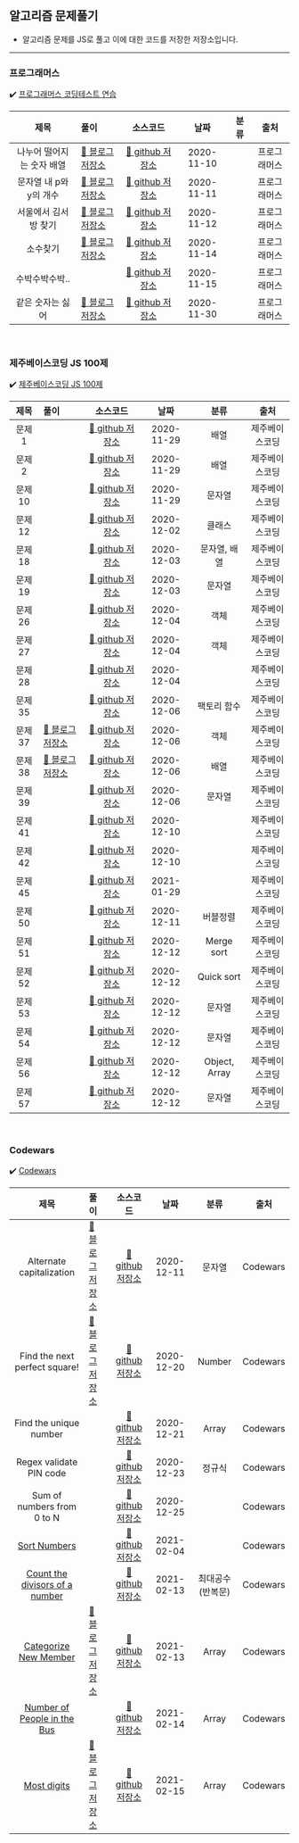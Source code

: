 ## 알고리즘 문제풀기
- 알고리즘 문제를 JS로 풀고 이에 대한 코드를 저장한 저장소입니다.

---

### 프로그래머스
✔️ [프로그래머스 코딩테스트 연습](https://programmers.co.kr/learn/challenges) <br>

|           제목            | 풀이                                                 |                                                      소스코드                                                      |    날짜    | 분류 |     출처     |
| :-----------------------: | :--------------------------------------------------- | :----------------------------------------------------------------------------------------------------------------: | :--------: | :--: | :----------: |
| 나누어 떨어지는 숫자 배열 | [📎 블로그 저장소](https://dev-hyun.tistory.com/141) | [📎 github 저장소 ](https://github.com/devhyun637/Algorithm_JavaScript/blob/master/programmers/level1/sol12910.js) | 2020-11-10 |      | 프로그래머스 |
|  문자열 내 p와 y의 개수   | [📎 블로그 저장소](https://dev-hyun.tistory.com/143) | [📎 github 저장소 ](https://github.com/devhyun637/Algorithm_JavaScript/blob/master/programmers/level1/sol12916.js) | 2020-11-11 |      | 프로그래머스 |
|   서울에서 김서방 찾기    | [📎 블로그 저장소](https://dev-hyun.tistory.com/144) | [📎 github 저장소 ](https://github.com/devhyun637/Algorithm_JavaScript/blob/master/programmers/level1/sol12919.js) | 2020-11-12 |      | 프로그래머스 |
|         소수찾기          | [📎 블로그 저장소](https://dev-hyun.tistory.com/145) | [📎 github 저장소 ](https://github.com/devhyun637/Algorithm_JavaScript/blob/master/programmers/level1/sol12921.js) | 2020-11-14 |      | 프로그래머스 |
|   수박수박수박..          | | [📎 github 저장소 ](https://github.com/devhyun637/Algorithm_JavaScript/blob/master/programmers/level1/sol12922.js) | 2020-11-15 |      | 프로그래머스 |
|      같은 숫자는 싫어    | [📎 블로그 저장소](https://dev-hyun.tistory.com/150) | [📎 github 저장소 ](https://github.com/devhyun637/Algorithm_JavaScript/blob/master/programmers/level1/sol12906.js) | 2020-11-30 |   | 프로그래머스 |

<br>

### 제주베이스코딩 JS 100제
✔️ [제주베이스코딩 JS 100제](https://www.notion.so/JS-100-94d97d294dd14c9b911a02c840fa9f2d) <br>

|           제목            | 풀이                                                 |                                                      소스코드                                                      |    날짜    | 분류 |     출처     |
| :-----------------------: | :--------------------------------------------------- | :----------------------------------------------------------------------------------------------------------------: | :--------: | :--: | :----------: |
|    문제1     |  | [📎 github 저장소 ](https://github.com/devhyun637/Algorithm_JavaScript/blob/master/codeFestival_js/beginner/problem1.js) | 2020-11-29 |  배열   | 제주베이스코딩 |
|    문제2     |  | [📎 github 저장소 ](https://github.com/devhyun637/Algorithm_JavaScript/blob/master/codeFestival_js/beginner/problem2.js) | 2020-11-29 |  배열   | 제주베이스코딩 |
|    문제10    |  | [📎 github 저장소 ](https://github.com/devhyun637/Algorithm_JavaScript/blob/master/codeFestival_js/beginner/problem10.js) | 2020-11-29 |  문자열   | 제주베이스코딩 |
|    문제12    |  | [📎 github 저장소 ](https://github.com/devhyun637/Algorithm_JavaScript/blob/master/codeFestival_js/beginner/problem12.js) | 2020-12-02 | 클래스 | 제주베이스코딩 |
|    문제18    |  | [📎 github 저장소 ](https://github.com/devhyun637/Algorithm_JavaScript/blob/master/codeFestival_js/beginner/problem18.js) | 2020-12-03 | 문자열, 배열 | 제주베이스코딩 |
|    문제19    |  | [📎 github 저장소 ](https://github.com/devhyun637/Algorithm_JavaScript/blob/master/codeFestival_js/beginner/problem19.js) | 2020-12-03 | 문자열 | 제주베이스코딩 |
|    문제26    |  | [📎 github 저장소 ](https://github.com/devhyun637/Algorithm_JavaScript/blob/master/codeFestival_js/beginner/problem26.js) | 2020-12-04 | 객체 | 제주베이스코딩 |
|    문제27    |  | [📎 github 저장소 ](https://github.com/devhyun637/Algorithm_JavaScript/blob/master/codeFestival_js/beginner/problem27.js) | 2020-12-04 | 객체 | 제주베이스코딩 |
|    문제28    |  | [📎 github 저장소 ](https://github.com/devhyun637/Algorithm_JavaScript/blob/master/codeFestival_js/beginner/problem28.js) | 2020-12-04 |   | 제주베이스코딩 |
|    문제35    |  | [📎 github 저장소 ](https://github.com/devhyun637/Algorithm_JavaScript/blob/master/codeFestival_js/intermediate/problem35.js) | 2020-12-06 | 팩토리 함수 | 제주베이스코딩 |
|    문제37    | [📎 블로그 저장소](https://dev-hyun.tistory.com/153) | [📎 github 저장소 ](https://github.com/devhyun637/Algorithm_JavaScript/blob/master/codeFestival_js/intermediate/problem37.js) | 2020-12-06 | 객체 | 제주베이스코딩 |
|    문제38    | [📎 블로그 저장소](https://dev-hyun.tistory.com/154) | [📎 github 저장소 ](https://github.com/devhyun637/Algorithm_JavaScript/blob/master/codeFestival_js/intermediate/problem38.js) | 2020-12-06 | 배열 | 제주베이스코딩 |
|    문제39    |  | [📎 github 저장소 ](https://github.com/devhyun637/Algorithm_JavaScript/blob/master/codeFestival_js/intermediate/problem39.js) | 2020-12-06 | 문자열 | 제주베이스코딩 |
|    문제41    |  | [📎 github 저장소 ](https://github.com/devhyun637/Algorithm_JavaScript/blob/master/codeFestival_js/intermediate/problem41.js) | 2020-12-10 | | 제주베이스코딩 |
|    문제42    |  | [📎 github 저장소 ](https://github.com/devhyun637/Algorithm_JavaScript/blob/master/codeFestival_js/intermediate/problem42.js) | 2020-12-10 | | 제주베이스코딩 |
|    문제45    |  | [📎 github 저장소 ](https://github.com/devhyun637/Algorithm_JavaScript/blob/master/codeFestival_js/intermediate/problem45.js) | 2021-01-29 | | 제주베이스코딩 |
|    문제50    |  | [📎 github 저장소 ](https://github.com/devhyun637/Algorithm_JavaScript/blob/master/codeFestival_js/intermediate/problem50.js) | 2020-12-11 | 버블정렬 | 제주베이스코딩 |
|    문제51    |  | [📎 github 저장소 ](https://github.com/devhyun637/Algorithm_JavaScript/blob/master/codeFestival_js/intermediate/problem51.js) | 2020-12-12 | Merge sort | 제주베이스코딩 |
|    문제52    |  | [📎 github 저장소 ](https://github.com/devhyun637/Algorithm_JavaScript/blob/master/codeFestival_js/intermediate/problem52.js) | 2020-12-12 | Quick sort | 제주베이스코딩 |
|    문제53    |  | [📎 github 저장소 ](https://github.com/devhyun637/Algorithm_JavaScript/blob/master/codeFestival_js/intermediate/problem53.js) | 2020-12-12 | 문자열 | 제주베이스코딩 |
|    문제54    |  | [📎 github 저장소 ](https://github.com/devhyun637/Algorithm_JavaScript/blob/master/codeFestival_js/intermediate/problem54.js) | 2020-12-12 | 문자열 | 제주베이스코딩 |
|    문제56    |  | [📎 github 저장소 ](https://github.com/devhyun637/Algorithm_JavaScript/blob/master/codeFestival_js/intermediate/problem56.js) | 2020-12-12 | Object, Array | 제주베이스코딩 |
|    문제57    |  | [📎 github 저장소 ](https://github.com/devhyun637/Algorithm_JavaScript/blob/master/codeFestival_js/intermediate/problem57.js) | 2020-12-12 | 문자열 | 제주베이스코딩 |

<br>

### Codewars
✔️ [Codewars](https://www.codewars.com) <br>

|           제목            | 풀이                                                 |                                                      소스코드                                                      |    날짜    | 분류 |     출처     |
| :-----------------------: | :--------------------------------------------------- | :----------------------------------------------------------------------------------------------------------------: | :--------: | :--: | :----------: |
| Alternate capitalization | [📎 블로그 저장소](https://dev-hyun.tistory.com/155) | [📎 github 저장소 ](https://github.com/devhyun637/Algorithm_JavaScript/blob/master/codewars/level7ky/alternateCapitalization.js) | 2020-12-11 | 문자열 | Codewars |
| Find the next perfect square! | [📎 블로그 저장소](https://dev-hyun.tistory.com/158) | [📎 github 저장소 ](https://github.com/devhyun637/Algorithm_JavaScript/blob/master/codewars/level7ky/findNextSquare.js) | 2020-12-20 | Number | Codewars |
| Find the unique number | | [📎 github 저장소 ](https://github.com/devhyun637/Algorithm_JavaScript/blob/master/codewars/level7ky/findNextSquare.js) | 2020-12-21 | Array | Codewars |
| Regex validate PIN code | | [📎 github 저장소 ](https://github.com/devhyun637/Algorithm_JavaScript/blob/master/codewars/level7ky/validatePIN.js) | 2020-12-23 | 정규식 | Codewars |
| Sum of numbers from 0 to N | | [📎 github 저장소 ](https://github.com/devhyun637/Algorithm_JavaScript/blob/master/codewars/level7ky/sequenceSum.js) | 2020-12-25 |  | Codewars |약
| [Sort Numbers](https://www.codewars.com/kata/5174a4c0f2769dd8b1000003/train/javascript) | | [📎 github 저장소 ](https://github.com/devhyun637/Algorithm_JavaScript/blob/master/codewars/level7ky/sortNumbers.js) | 2021-02-04 |  | Codewars |
| [Count the divisors of a number](https://www.codewars.com/kata/542c0f198e077084c0000c2e) | | [📎 github 저장소 ](https://github.com/devhyun637/Algorithm_JavaScript/blob/master/codewars/level7ky/getDivisorsCnt.js) | 2021-02-13 | 최대공수(반복문) | Codewars |
| [Categorize New Member](https://www.codewars.com/kata/5502c9e7b3216ec63c0001aa) | [📎 블로그 저장소](https://dev-hyun.tistory.com/160)  | [📎 github 저장소 ](https://github.com/devhyun637/Algorithm_JavaScript/blob/master/codewars/level7ky/openOrSenior.js) | 2021-02-13 | Array | Codewars |
| [Number of People in the Bus](https://www.codewars.com/kata/5648b12ce68d9daa6b000099) | | [📎 github 저장소 ](https://github.com/devhyun637/Algorithm_JavaScript/blob/master/codewars/level7ky/busStops.js) | 2021-02-14 | Array | Codewars |
| [Most digits](https://www.codewars.com/kata/58daa7617332e59593000006/train/javascript) |[📎 블로그 저장소](https://dev-hyun.tistory.com/161) | [📎 github 저장소 ](https://github.com/devhyun637/Algorithm_JavaScript/blob/master/codewars/level7ky/findLongest.js) | 2021-02-15 | Array | Codewars |
